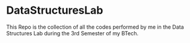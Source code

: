 # DataStructuresLab
This Repo is the collection of all the codes performed by me in the Data Structures Lab during the 3rd Semester of my BTech.
